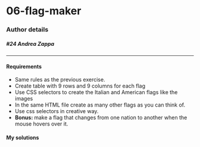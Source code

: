 # 06-flag-maker

### Author details
##### #24 Andrea Zappa
***
<h4>Requirements</h4>

- Same rules as the previous exercise.
- Create table with 9 rows and 9 columns for each flag
- Use CSS selectors to create the Italian and American flags like the images
- In the same HTML file create as many other flags as you can think of.
- Use css selectors in creative way.
- <strong>Bonus: </strong> make a flag that changes from one nation to another when the mouse hovers over it.

<h4>My solutions</h4>

